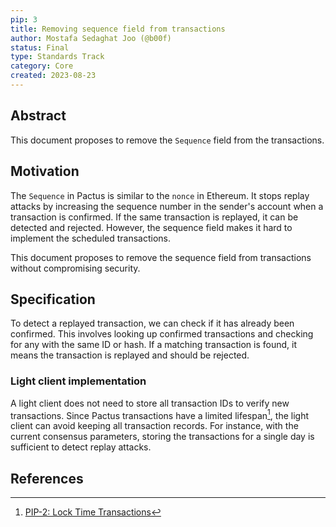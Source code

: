 ```yaml
---
pip: 3
title: Removing sequence field from transactions
author: Mostafa Sedaghat Joo (@b00f)
status: Final
type: Standards Track
category: Core 
created: 2023-08-23
---
```


## Abstract

This document proposes to remove the `Sequence` field from the transactions.

## Motivation

The `Sequence` in Pactus is similar to the `nonce` in Ethereum.
It stops replay attacks by increasing the sequence number in the sender's account when a transaction is confirmed.
If the same transaction is replayed, it can be detected and rejected.
However, the sequence field makes it hard to implement the scheduled transactions.

This document proposes to remove the sequence field from transactions without compromising security.

## Specification

To detect a replayed transaction, we can check if it has already been confirmed.
This involves looking up confirmed transactions and checking for any with the same ID or hash.
If a matching transaction is found, it means the transaction is replayed and should be rejected.

### Light client implementation

A light client does not need to store all transaction IDs to verify new transactions.
Since Pactus transactions have a limited lifespan[^1], the light client can avoid keeping all transaction records.
For instance, with the current consensus parameters, storing the transactions for a single day is sufficient to detect replay attacks.

## References

[^1]: [PIP-2: Lock Time Transactions](http://localhost:4000/PIPs/pip-2#time-to-live-interval)
